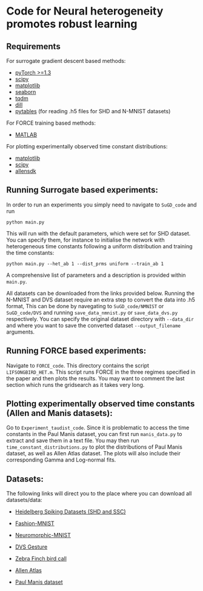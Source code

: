 # Code for  Neural heterogeneity promotes robust learning

## Requirements

For surrogate gradient descent based methods:
* [pyTorch >=1.3](https://pytorch.org/)
* [scipy](https://www.scipy.org/) 
* [matplotlib](https://matplotlib.org/stable/users/installing.html) 
* [seaborn](https://seaborn.pydata.org/) 
* [tqdm](https://tqdm.github.io/) 
* [dill](https://dill.readthedocs.io/en/latest/dill.html) 
* [pytables](https://www.pytables.org/usersguide/installation.html) (for reading .h5 files for SHD and N-MNIST datasets)

For FORCE training based methods:
* [MATLAB](https://www.mathworks.com/products/matlab.html)

For plotting experimentally observed time constant distributions:
* [matplotlib](https://matplotlib.org/stable/users/installing.html) 
* [scipy](https://www.scipy.org/) 
* [allensdk](https://allensdk.readthedocs.io/en/latest/install.html)

## Running Surrogate based experiments:

In order to run an experiments you simply need to navigate to `SuGD_code` and run

```
python main.py
```
This will run with the default parameters, which were set for SHD dataset. You can specify them, for instance to initialise the network with heterogeneous time constants following a uniform distribution and training the time constants:

```
python main.py --het_ab 1 --dist_prms uniform --train_ab 1
```

A comprehensive list of parameters and a description is provided within `main.py`.

All datasets can be downloaded from the links provided below. Running the N-MNIST and DVS dataset require an extra step to convert the data into .h5 format, This can be done by navegating to `SuGD_code/NMNIST` or `SuGD_code/DVS` and running `save_data_nmnist.py` or `save_data_dvs.py` respectively. You can specify the original dataset directory with `--data_dir` and where you want to save the converted dataset `--output_filename` arguments.

## Running FORCE based experiments:

Navigate to `FORCE_code`. This directory contains the script `LIFSONGBIRD_HET.m`. This script runs FORCE in the three regimes specified in the paper and then plots the results. You may want to comment the last section which runs the gridsearch as it takes very long.

## Plotting experimentally observed time constants (Allen and Manis datasets):

Go to `Experiment_taudist_code`. Since it is problematic to access the time constants in the Paul Manis dataset, you can first run `manis_data.py` to extract and save them in a text file. You may then run `time_constant_distributions.py` to plot the distributions of Paul Manis dataset, as well as Allen Atlas dataset. The plots will also include their corresponding Gamma and Log-normal fits.

## Datasets:

The following links will direct you to the place where you can download all datasets/data:

* [Heidelberg Spiking Datasets (SHD and SSC)](https://compneuro.net/posts/2019-spiking-heidelberg-digits/)

* [Fashion-MNIST](https://github.com/zalandoresearch/fashion-mnist)

* [Neuromorphic-MNIST](https://www.garrickorchard.com/datasets/n-mnist)

* [DVS Gesture](https://www.research.ibm.com/dvsgesture/)

* [Zebra Finch bird call](https://www.ncbi.nlm.nih.gov/pmc/articles/PMC3192758/bin/pone.0025506.s002.wav)

* [Allen Atlas](https://allensdk.readthedocs.io/en/latest/ )

* [Paul Manis dataset](https://figshare.com/articles/dataset/Raw_voltage_and_current_traces_for_current-voltage_IV_relationships_for_cochlear_nucleus_neurons_/8854352 )


